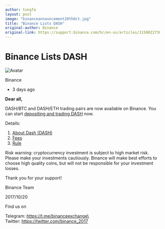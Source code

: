 ```yaml
---
author: tungfa
layout: post
image: "binanceannouncement20thOct.jpg"
title: "Binance Lists DASH"
original-author: Binance
original-link: https://support.binance.com/hc/en-us/articles/115002273032-Binance-Lists-DASH
---
```


Binance Lists DASH
==================

![Avatar](https://support.binance.com/system/photos/1140/9841/6071/%E5%BE%BD%E6%A0%8737x37.png)

Binance

-   3 days ago

**Dear all,**

DASH/BTC and DASH/ETH trading pairs are now available on Binance. You can start [depositing and trading DASH](https://www.binance.com/login.html?callback=/userCenter/depositWithdraw.html) now.

Details:

1.  [About Dash (DASH)](https://support.binance.com/hc/en-us/articles/115002265331)
2.  [Fees](https://support.binance.com/hc/en-us/articles/115000429332)
3.  [Rule](https://support.binance.com/hc/en-us/articles/115000594711)

Risk warning: cryptocurrency investment is subject to high market risk. Please make your investments cautiously. Binance will make best efforts to choose high quality coins, but will not be responsible for your investment losses.

Thank you for your support!

Binance Team

2017/10/20

Find us on 

Telegram: [https://t.me/binanceexchange\
           ](https://t.me/binanceexchange)Twitter: <https://twitter.com/binance_2017>

